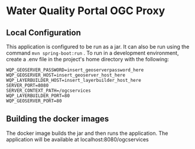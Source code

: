 # Water Quality Portal OGC Proxy

## Local Configuration
This application is configured to be run as a jar.  It can also be run using the command ``` mvn spring-boot:run ``` .
To run in a development environment, create a .env file in the project's home directory with the following:

```
WQP_GEOSERVER_PASSWORD=insert_geoserverpassword_here
WQP_GEOSERVER_HOST=insert_geoserver_host_here
WQP_LAYERBUILDER_HOST=insert_layerbuilder_host_here
SERVER_PORT=8080
SERVER_CONTEXT_PATH=/ogcservices
WQP_LAYERBUILDER_PORT=80
WQP_GEOSERVER_PORT=80
```

## Building the docker images
The docker image builds the jar and then runs the application.  The application will be available at localhost:8080/ogcservices
